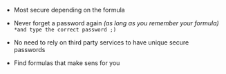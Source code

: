 - Most secure depending on the formula 

- Never forget a password again _(as long as you remember your formula)_ 
	``*and type the correct password ;)``

- No need to rely on third party services to have unique secure passwords

- Find formulas that make sens for you
  
